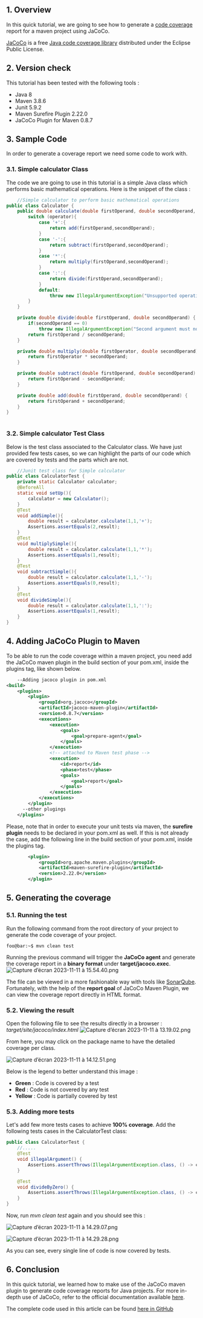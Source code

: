 ## 1. Overview
In this quick tutorial, we are going to see how to generate a [code coverage](https://en.wikipedia.org/wiki/Code_coverage) report for a maven project using JaCoCo.

[JaCoCo](https://github.com/jacoco/jacoco) is a free [Java code coverage library](https://en.wikipedia.org/wiki/Java_code_coverage_tools) distributed under the Eclipse Public License.

## 2. Version check
This tutorial has been tested with the following tools :
- Java 8
- Maven 3.8.6
- Junit 5.9.2
- Maven Surefire Plugin 2.22.0
- JaCoCo Plugin for Maven 0.8.7
## 3. Sample Code
In order to generate a coverage report we need some code to work with.
### 3.1. Simple calculator Class
The code we are going to use in this tutorial is a simple Java class which performs basic mathematical operations. Here is the snippet of the class :
``` java
	//Simple calculator to perform basic mathematical operations
public class Calculator {
    public double calculate(double firstOperand, double secondOperand, char operator){
        switch (operator){
            case '+':{
                return add(firstOperand,secondOperand);
            }
            case '-':{
                return subtract(firstOperand,secondOperand);
            }
            case '*':{
                return multiply(firstOperand,secondOperand);
            }
            case ':':{
                return divide(firstOperand,secondOperand);
            }
            default:
                throw new IllegalArgumentException("Unsupported operation :"+operator);
        }
    }

    private double divide(double firstOperand, double secondOperand) {
        if(secondOperand == 0)
            throw new IllegalArgumentException("Second argument must not be zero!");
        return firstOperand / secondOperand;
    }

    private double multiply(double firstOperator, double secondOperand) {
        return firstOperator * secondOperand;
    }

    private double subtract(double firstOperand, double secondOperand) {
        return firstOperand - secondOperand;
    }

    private double add(double firstOperand, double secondOperand) {
        return firstOperand + secondOperand;
    }
}
   
```
### 3.2. Simple calculator Test Class
Below is the test class associated to the Calculator class. We have just provided few tests cases, so we can highlight the parts of our code which are covered by tests and the parts which are not.
``` java
	//Junit test class for Simple calculator
public class CalculatorTest {
    private static Calculator calculator;
    @BeforeAll
    static void setUp(){
        calculator = new Calculator();
    }
    @Test
    void addSimple(){
        double result = calculator.calculate(1,1,'+');
        Assertions.assertEquals(2,result);
    }
    @Test
    void multiplySimple(){
        double result = calculator.calculate(1,1,'*');
        Assertions.assertEquals(1,result);
    }
    @Test
    void subtractSimple(){
        double result = calculator.calculate(1,1,'-');
        Assertions.assertEquals(0,result);
    }
    @Test
    void divideSimple(){
        double result = calculator.calculate(1,1,':');
        Assertions.assertEquals(1,result);
    }
}   
 ```
## 4. Adding JaCoCo Plugin to Maven
To be able to run the code coverage within a maven project, you need add the JaCoCo maven plugin in the build section of your pom.xml, inside the plugins tag, like shown below.
``` xml
	--Adding jacoco plugin in pom.xml
<build>
    <plugins>
        <plugin>
            <groupId>org.jacoco</groupId>
            <artifactId>jacoco-maven-plugin</artifactId>
            <version>0.8.7</version>
            <executions>
                <execution>
                    <goals>
                        <goal>prepare-agent</goal>
                    </goals>
                </execution>
                <!-- attached to Maven test phase -->
                <execution>
                    <id>report</id>
                    <phase>test</phase>
                    <goals>
                        <goal>report</goal>
                    </goals>
                </execution>
            </executions>
        </plugin>
      --other plugings
    </plugins>
```

Please, note that in order to execute your unit tests via maven, the **surefire plugin** needs to be declared in your pom.xml as well. If this is not already the case, add the following line in the build section of your pom.xml, inside the plugins tag.

```xml
        <plugin>
            <groupId>org.apache.maven.plugins</groupId>
            <artifactId>maven-surefire-plugin</artifactId>
            <version>2.22.0</version>
        </plugin>
```
## 5. Generating the coverage
### 5.1. Running the test
Run the following command from the root directory of your project to generate the code coverage of your project.
```console
foo@bar:~$ mvn clean test
```
Running the previous command will trigger the **JaCoCo agent** and generate the coverage report in a **binary format** under **target/jacoco.exec**.
![Capture d’écran 2023-11-11 à 15.54.40.png](https://ucarecdn.com/0b8581d5-ed2b-46fc-af62-edee3059256d/)

The file can be viewed in a more fashionable way with tools like [SonarQube](https://www.sonarsource.com/).
Fortunately, with the help of the **report goal** of JaCoCo Maven Plugin, we can view the coverage report directly in HTML format.
### 5.2. Viewing the result
Open the following file to see the results directly in a browser : *target/site/jacoco/index.html*
![Capture d’écran 2023-11-11 à 13.19.02.png](https://ucarecdn.com/2ef5a9f0-c32a-4a68-aeb6-641302ae8d66/)

From here, you may click on the package name to have the detailed coverage per class.

![Capture d’écran 2023-11-11 à 14.12.51.png](https://ucarecdn.com/4ecdd9f3-0870-4112-97f2-513504c09e74/)

Below is the legend to better understand this image :
- **Green** : Code is covered by a test
- **Red** : Code is not covered by any test
- **Yellow** : Code is partially covered by test

### 5.3. Adding more tests
Let's add few more tests cases to achieve **100% coverage**. Add the following tests cases in the CalculatorTest class:
```java
public class CalculatorTest {
    //.....
    @Test
    void illegalArgument() {
        Assertions.assertThrows(IllegalArgumentException.class, () -> calculator.calculate(1, 1, '/'));
    }

    @Test
    void divideByZero() {
        Assertions.assertThrows(IllegalArgumentException.class, () -> calculator.calculate(1, 0, ':'));
    }
}
```

Now, run *mvn clean test* again and you should see this :

![Capture d’écran 2023-11-11 à 14.29.07.png](https://ucarecdn.com/57cdde9f-8f34-46cd-bcab-7099357fc247/)

![Capture d’écran 2023-11-11 à 14.29.28.png](https://ucarecdn.com/34262dae-982b-4f45-9d80-2ed464f49059/)

As you can see, every single line of code is now covered by tests.
## 6. Conclusion
In this quick tutorial, we learned how to make use of the JaCoCo maven plugin to generate code coverage reports for Java projects. For more in-depth use of JaCoCo, refer to the official documentation available [here](https://www.jacoco.org/jacoco/trunk/doc/).

The complete code used in this article can be found [here in GitHub](https://github.com/elkamphy/kloudly-tutorials/tree/master/core-java-modules/core-java-jacoco)
